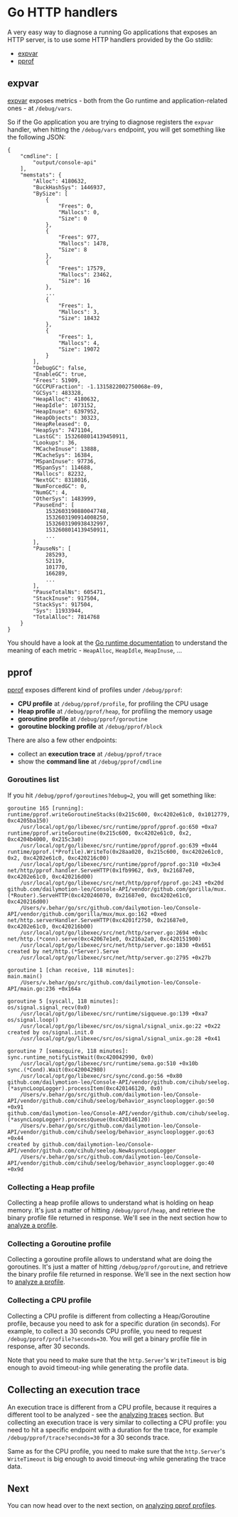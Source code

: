 # Go HTTP handlers

A very easy way to diagnose a running Go applications that exposes an HTTP server, is to use some HTTP handlers provided by the Go stdlib:
- [expvar](https://golang.org/pkg/expvar/)
- [pprof](https://golang.org/pkg/net/http/pprof/)

## expvar

[expvar](https://golang.org/pkg/expvar/) exposes metrics - both from the Go runtime and application-related ones - at `/debug/vars`.

So if the Go application you are trying to diagnose registers the `expvar` handler, when hitting the `/debug/vars` endpoint, you will get something like the following JSON:

```
{
    "cmdline": [
        "output/console-api"
    ],
    "memstats": {
        "Alloc": 4180632,
        "BuckHashSys": 1446937,
        "BySize": [
            {
                "Frees": 0,
                "Mallocs": 0,
                "Size": 0
            },
            {
                "Frees": 977,
                "Mallocs": 1478,
                "Size": 8
            },
            {
                "Frees": 17579,
                "Mallocs": 23462,
                "Size": 16
            },
            ...
            {
                "Frees": 1,
                "Mallocs": 3,
                "Size": 18432
            },
            {
                "Frees": 1,
                "Mallocs": 4,
                "Size": 19072
            }
        ],
        "DebugGC": false,
        "EnableGC": true,
        "Frees": 51909,
        "GCCPUFraction": -1.1315822002750068e-09,
        "GCSys": 483328,
        "HeapAlloc": 4180632,
        "HeapIdle": 1073152,
        "HeapInuse": 6397952,
        "HeapObjects": 30323,
        "HeapReleased": 0,
        "HeapSys": 7471104,
        "LastGC": 1532608014139450911,
        "Lookups": 36,
        "MCacheInuse": 13888,
        "MCacheSys": 16384,
        "MSpanInuse": 97736,
        "MSpanSys": 114688,
        "Mallocs": 82232,
        "NextGC": 8318016,
        "NumForcedGC": 0,
        "NumGC": 4,
        "OtherSys": 1483999,
        "PauseEnd": [
            1532603190880047748,
            1532603190914008250,
            1532603190938432997,
            1532608014139450911,
            ...
        ],
        "PauseNs": [
            285293,
            52119,
            101770,
            166289,
            ...
        ],
        "PauseTotalNs": 605471,
        "StackInuse": 917504,
        "StackSys": 917504,
        "Sys": 11933944,
        "TotalAlloc": 7814768
    }
}
```

You should have a look at the [Go runtime documentation](https://golang.org/pkg/runtime/) to understand the meaning of each metric - `HeapAlloc`, `HeapIdle`, `HeapInuse`, ...

## pprof

[pprof](https://golang.org/pkg/net/http/pprof/) exposes different kind of profiles under `/debug/pprof`:
- **CPU profile** at `/debug/pprof/profile`, for profiling the CPU usage
- **Heap profile** at `/debug/pprof/heap`, for profiling the memory usage
- **goroutine profile** at `/debug/pprof/goroutine`
- **goroutine blocking profile** at `/debug/pprof/block`

There are also a few other endpoints:
- collect an **execution trace** at `/debug/pprof/trace`
- show the **command line** at `/debug/pprof/cmdline`

### Goroutines list

If you hit `/debug/pprof/goroutines?debug=2`, you will get something like:

```
goroutine 165 [running]:
runtime/pprof.writeGoroutineStacks(0x215c600, 0xc4202e61c0, 0x1012779, 0xc4205ba150)
	/usr/local/opt/go/libexec/src/runtime/pprof/pprof.go:650 +0xa7
runtime/pprof.writeGoroutine(0x215c600, 0xc4202e61c0, 0x2, 0xc4204b4000, 0x215c3a0)
	/usr/local/opt/go/libexec/src/runtime/pprof/pprof.go:639 +0x44
runtime/pprof.(*Profile).WriteTo(0x28aa020, 0x215c600, 0xc4202e61c0, 0x2, 0xc4202e61c0, 0xc420216c00)
	/usr/local/opt/go/libexec/src/runtime/pprof/pprof.go:310 +0x3e4
net/http/pprof.handler.ServeHTTP(0x1fb9962, 0x9, 0x21687e0, 0xc4202e61c0, 0xc420216d00)
	/usr/local/opt/go/libexec/src/net/http/pprof/pprof.go:243 +0x20d
github.com/dailymotion-leo/Console-API/vendor/github.com/gorilla/mux.(*Router).ServeHTTP(0xc420246070, 0x21687e0, 0xc4202e61c0, 0xc420216d00)
	/Users/v.behar/go/src/github.com/dailymotion-leo/Console-API/vendor/github.com/gorilla/mux/mux.go:162 +0xed
net/http.serverHandler.ServeHTTP(0xc4201f2750, 0x21687e0, 0xc4202e61c0, 0xc420216b00)
	/usr/local/opt/go/libexec/src/net/http/server.go:2694 +0xbc
net/http.(*conn).serve(0xc42067e1e0, 0x216a2a0, 0xc420151900)
	/usr/local/opt/go/libexec/src/net/http/server.go:1830 +0x651
created by net/http.(*Server).Serve
	/usr/local/opt/go/libexec/src/net/http/server.go:2795 +0x27b

goroutine 1 [chan receive, 118 minutes]:
main.main()
	/Users/v.behar/go/src/github.com/dailymotion-leo/Console-API/main.go:236 +0x164a

goroutine 5 [syscall, 118 minutes]:
os/signal.signal_recv(0x0)
	/usr/local/opt/go/libexec/src/runtime/sigqueue.go:139 +0xa7
os/signal.loop()
	/usr/local/opt/go/libexec/src/os/signal/signal_unix.go:22 +0x22
created by os/signal.init.0
	/usr/local/opt/go/libexec/src/os/signal/signal_unix.go:28 +0x41

goroutine 7 [semacquire, 118 minutes]:
sync.runtime_notifyListWait(0xc420042990, 0x0)
	/usr/local/opt/go/libexec/src/runtime/sema.go:510 +0x10b
sync.(*Cond).Wait(0xc420042980)
	/usr/local/opt/go/libexec/src/sync/cond.go:56 +0x80
github.com/dailymotion-leo/Console-API/vendor/github.com/cihub/seelog.(*asyncLoopLogger).processItem(0xc420146120, 0x0)
	/Users/v.behar/go/src/github.com/dailymotion-leo/Console-API/vendor/github.com/cihub/seelog/behavior_asynclooplogger.go:50 +0x91
github.com/dailymotion-leo/Console-API/vendor/github.com/cihub/seelog.(*asyncLoopLogger).processQueue(0xc420146120)
	/Users/v.behar/go/src/github.com/dailymotion-leo/Console-API/vendor/github.com/cihub/seelog/behavior_asynclooplogger.go:63 +0x44
created by github.com/dailymotion-leo/Console-API/vendor/github.com/cihub/seelog.NewAsyncLoopLogger
	/Users/v.behar/go/src/github.com/dailymotion-leo/Console-API/vendor/github.com/cihub/seelog/behavior_asynclooplogger.go:40 +0x9d
```

### Collecting a Heap profile

Collecting a heap profile allows to understand what is holding on heap memory. It's just a matter of hitting `/debug/pprof/heap`, and retrieve the binary profile file returned in response. We'll see in the next section how to [analyze a profile](../pprof-profiles/README.md).

### Collecting a Goroutine profile

Collecting a goroutine profile allows to understand what are doing the goroutines. It's just a matter of hitting `/debug/pprof/goroutine`, and retrieve the binary profile file returned in response. We'll see in the next section how to [analyze a profile](../pprof-profiles/README.md).

### Collecting a CPU profile

Collecting a CPU profile is different from collecting a Heap/Goroutine profile, because you need to ask for a specific duration (in seconds). For example, to collect a 30 seconds CPU profile, you need to request `/debug/pprof/profile?seconds=30`. You will get a binary profile file in response, after 30 seconds.

Note that you need to make sure that the `http.Server`'s `WriteTimeout` is big enough to avoid timeout-ing while generating the profile data.

## Collecting an execution trace

An execution trace is different from a CPU profile, because it requires a different tool to be analyzed - see the [analyzing traces](../traces/README.md) section.
But collecting an execution trace is very similar to collecting a CPU profile: you need to hit a specific endpoint with a duration for the trace, for example `/debug/pprof/trace?seconds=30` for a 30 seconds trace.

Same as for the CPU profile, you need to make sure that the `http.Server`'s `WriteTimeout` is big enough to avoid timeout-ing while generating the trace data.

## Next

You can now head over to the next section, on [analyzing pprof profiles](../pprof-profiles/README.md).
